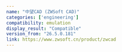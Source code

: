 ```yaml
---
name: "中望CAD (ZWSoft CAD)"
categories: ['engineering']
compatibility: emulation
display_result: "Compatible"
version_from: "26.5.0.181"
link: https://www.zwsoft.cn/product/zwcad
---
```

